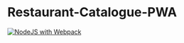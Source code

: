 # Restaurant-Catalogue-PWA

[![NodeJS with Webpack](https://github.com/hadiindrawan/Restaurant-Catalogue-PWA/actions/workflows/test.yml/badge.svg?branch=main)](https://github.com/hadiindrawan/Restaurant-Catalogue-PWA/actions/workflows/test.yml)

